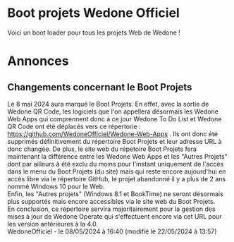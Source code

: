 # Boot projets Wedone Officiel

Voici un boot loader pour tous les projets Web de Wedone !

# Annonces
## Changements concernant le Boot Projets
Le 8 mai 2024 aura marqué le Boot Projets. En effet, avec la sortie de Wedone QR Code, les logiciels que l'on appellera désormais les Wedone Web Apps qui comprennent donc à ce jour Wedone To Do List et Wedone QR Code ont été déplacés vers ce répertorie : https://github.com/WedoneOfficiel/Wedone-Web-Apps . Ils ont donc été supprimés définitivement du répertoire Boot Projets et leur adresse URL à donc changée. De plus, le site web du répetoire Boot Projets fera maintenant la différence entre les Wedone Web Apps et les "Autres Projets" dont par ailleurs à été exclu du moins pour l'instant uniquement de l'accès dans le menu du Boot Projets (du site) mais qui reste encore aujourd'hui en accès libre via le répertoire GitHub, le projet abandonné il y a plus de 2 ans nommé Windows 10 pour le Web.
<br>
Enfin, les "Autres projets" (Windows 8.1 et BookTime) ne seront désormais plus supportés mais encore accessibles via le site web du Boot Projets. 
<br>
En conclusion, ce répertoire servira majoritairement pour la gestion des mises à jour de Wedone Operate qui s'effectuent encore via cet URL pour les version antérieures à la 4.0.
<br>
WedoneOfficiel - le 08/05/2024 à 16:40 (modifié le 22/05/2024 à 13:57)
